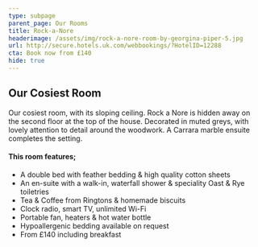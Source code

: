 ```yaml
---
type: subpage
parent_page: Our Rooms
title: Rock-a-Nore
headerimage: /assets/img/rock-a-nore-room-by-georgina-piper-5.jpg
url: http://secure.hotels.uk.com/webbookings/?HotelID=12288
cta: Book now from £140
hide: true
---
```

## Our Cosiest Room

Our cosiest room, with its sloping ceiling. Rock a Nore is hidden away on the second floor at the top of the house. Decorated in muted greys, with lovely attention to detail around the woodwork.  A Carrara marble ensuite completes the setting. 

#### This room features; 

* A double bed with feather bedding & high quality cotton sheets
* An en-suite with a walk-in, waterfall shower & speciality Oast & Rye toiletries 
* Tea & Coffee from Ringtons & homemade biscuits 
* Clock radio, smart TV, unlimited Wi-Fi
* Portable fan, heaters & hot water bottle
* Hypoallergenic bedding available on request
* From £140 including breakfast
